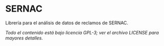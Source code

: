 # SERNAC

Librería para el análisis de datos de reclamos de SERNAC. 

*Todo el contenido está bajo licencia GPL-3; ver el archivo LICENSE para mayores detalles.*
